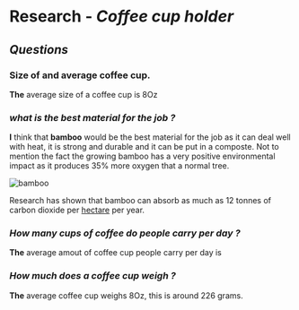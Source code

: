 # **Research** - *Coffee cup holder*
## ***Questions***
### Size of and average coffee cup. 
**The** average size of a coffee cup is 8Oz <br>
###
### ***what is the best material for the job ?***
**I** think that **bamboo** would be the best material for the job as it can deal well with heat, it is strong and durable and it can be put in a composte.
Not to mention the fact the growing bamboo has a very positive environmental impact as it produces 35% more oxygen that a normal tree.

![bamboo](https://user-images.githubusercontent.com/67267844/133244885-6967bf59-e024-4865-a432-1bfa3a090e68.jpg)

Research has shown that bamboo can absorb as much as 12 tonnes of carbon dioxide per [hectare](https://en.wikipedia.org/wiki/Hectare) per year.
### 
### ***How many cups of coffee do people carry per day ?***
**The** average amout of coffee cup people carry per day is
###
### ***How much does a coffee cup weigh ?***
**The** average coffee cup weighs 8Oz, this is around 226 grams.

